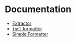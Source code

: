 # Documentation

- [Extractor](extractor.md)
- [`intl` formatter](intl-formatter.md)
- [Simple Formatter](simple-formatter.md)

